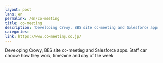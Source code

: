 ```yaml
---
layout: post
lang: en
permalink: /en/co-meeting
title: co-meeting
description: 'Developing Crowy, BBS site co-meeting and Salesforce apps. Staff can choose how they work, timezone and day of the week.'
categories: 
link: https://www.co-meeting.co.jp/
---
```


<p>Developing Crowy, BBS site co-meeting and Salesforce apps. Staff can choose how they work, timezone and day of the week.</p>
